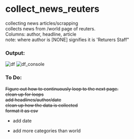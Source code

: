 # collect_news_reuters
collecting news articles/scrapping </br>
collects news from /world page of reuters. </br>
Columns: author, headline, article </br>
note: where author is [NONE] signifies it is 'Returers Staff"
### Output:
![df](https://user-images.githubusercontent.com/60686512/114003984-845d8000-985e-11eb-880a-a46d4da1c97f.PNG) 
![df_console](https://user-images.githubusercontent.com/60686512/114003991-858ead00-985e-11eb-9011-1ff1a458fb7c.PNG)

### To Do:
~~Figure out how to continuously loop to the next page.~~ <br>
~~clean up for loops~~ <br>
~~add headlines/author/date~~ <br>
~~clean up how the data is collected~~ <br>
~~format it as csv~~ 
- add date

- add more categories than world
